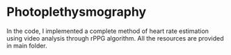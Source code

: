 # Photoplethysmography  
In the code, I implemented a complete method of heart rate estimation using video analysis through rPPG algorithm. All the resources are provided in main folder. 
